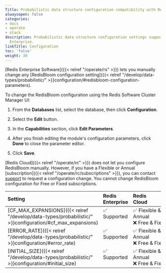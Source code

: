 ```yaml
---
Title: Probabilistic data structure configuration compatibility with Redis Enterprise
alwaysopen: false
categories:
- docs
- operate
- stack
description: Probabilistic data structure configuration settings supported by Redis
  Enterprise.
linkTitle: Configuration
toc: 'false'
weight: 30
---
```


[Redis Enterprise Software]({{< relref "/operate/rs" >}}) lets you manually change any [RedisBloom configuration setting]({{< relref "/develop/data-types/probabilistic/" >}}configuration/#redisbloom-configuration-parameters).

To change the RedisBloom configuration using the Redis Software Cluster Manager UI:

  1. From the **Databases** list, select the database, then click **Configuration**.

  1. Select the **Edit** button.

  1. In the **Capabilities** section, click **Edit Parameters**.

  1. After you finish editing the module's configuration parameters, click **Done** to close the parameter editor.

  1. Click **Save**.

[Redis Cloud]({{< relref "/operate/rc" >}}) does not let you configure RedisBloom manually. However, if you have a Flexible or Annual [subscription]({{< relref "/operate/rc/subscriptions" >}}), you can contact [support](https://redis.com/company/support/) to request a configuration change. You cannot change RedisBloom configuration for Free or Fixed subscriptions.

| Setting | Redis<br />Enterprise | Redis<br />Cloud | Notes |
|:--------|:----------------------|:-----------------|:------|
| [CF_MAX_EXPANSIONS]({{< relref "/develop/data-types/probabilistic/" >}}configuration/#cf_max_expansions) | <span title="Supported">&#x2705; Supported</span><br /><span><br /></span> | <span title="Supported">&#x2705; Flexible & Annual</span><br /><span title="Not supported"><nobr>&#x274c; Free & Fixed</nobr></span> | Default: 32 |
| [ERROR_RATE]({{< relref "/develop/data-types/probabilistic/" >}}configuration/#error_rate) | <span title="Supported">&#x2705; Supported</span><br /><span><br /></span> | <span title="Supported">&#x2705; Flexible & Annual</span><br /><span title="Not supported"><nobr>&#x274c; Free & Fixed</nobr></span> | Default: 0.01 |
| [INITIAL_SIZE]({{< relref "/develop/data-types/probabilistic/" >}}configuration/#initial_size) | <span title="Supported">&#x2705; Supported</span><br /><span><br /></span> | <span title="Supported">&#x2705; Flexible & Annual</span><br /><span title="Not supported"><nobr>&#x274c; Free & Fixed</nobr></span> | Default: 100 |
